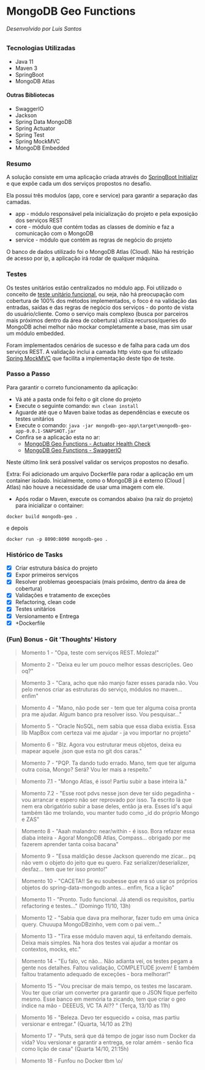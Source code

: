 # MongoDB Geo Functions
###### Desenvolvido por Luis Santos

### Tecnologias Utilizadas
* Java 11
* Maven 3
* SpringBoot
* MongoDB Atlas

#### Outras Bibliotecas
* SwaggerIO
* Jackson
* Spring Data MongoDB
* Spring Actuator
* Spring Test
* Spring MockMVC
* MongoDB Embedded

### Resumo
A solução consiste em uma aplicação criada através do [SpringBoot Initializr](https://start.spring.io/)
e que expõe cada um dos serviços propostos no desafio.

Ela possui três modulos (app, core e service) para garantir a separação das camadas.
* app - módulo responsável pela inicialização do projeto e pela exposição dos serviços REST
* core - módulo que contém todas as classes de domínio e faz a comunicação com o MongoDB
* service - módulo que contém as regras de negócio do projeto

O banco de dados utilizado foi o MongoDB Atlas (Cloud). 
Não há restrição de acesso por ip, a aplicação irá rodar de qualquer máquina.

### Testes
Os testes unitários estão centralizados no módulo app. Foi utilizado o conceito de [teste unitário funcional](https://www.guru99.com/functional-testing.html), ou seja, 
não há preocupação com cobertura de 100% dos métodos implementados, o foco é na validação das entradas, saídas e das regras de negócio dos serviços - do ponto de vista do usuário/cliente.
Como o serviço mais complexo (busca por parceiros mais próximos dentro da área de cobertura) utiliza recursos/queries do MongoDB
achei melhor não mockar completamente a base, mas sim usar um módulo embedded.

Foram implementados cenários de sucesso e de falha para cada um dos serviços REST.
A validação inclui a camada http visto que foi utilizado [Spring MockMVC](http://blog.marcnuri.com/mockmvc-spring-mvc-framework/)
que facilita a implementação deste tipo de teste.

### Passo a Passo

Para garantir o correto funcionamento da aplicação:

* Vá até a pasta onde foi feito o git clone do projeto
* Execute o seguinte comando: `mvn clean install`
* Aguarde até que o Maven baixe todas as dependências e execute os testes unitários
* Execute o comando: `java -jar mongodb-geo-app\target\mongodb-geo-app-0.0.1-SNAPSHOT.jar`
* Confira se a aplicação esta no ar:
  * [MongoDB Geo Functions - Actuator Health Check](http://localhost:8090/actuator/health)
  * [MongoDB Geo Functions - SwaggerIO](http://localhost:8090/swagger-ui.html)
  
 Neste último link será possível validar os serviços propostos no desafio. 

Extra: Foi adicionado um arquivo Dockerfile para rodar a aplicação em um container isolado. Inicialmente, como o MongoDB já
é externo (Cloud | Atlas) não houve a necessidade de usar uma imagem com ele.

 * Após rodar o Maven, execute os comandos abaixo (na raíz do projeto) para inicializar o container:
 
 `docker build mongodb-geo .`
 
 e depois 
 
 `docker run -p 8090:8090 mongodb-geo .`


### Histórico de Tasks
- [x] Criar estrutura básica do projeto
- [x] Expor primeiros serviços
- [x] Resolver problemas geoespaciais (mais próximo, dentro da área de cobertura)
- [x] Validações e tratamento de exceções
- [X] Refactoring, clean code 
- [X] Testes unitários
- [X] Versionamento e Entrega
- [X] +Dockerfile

### (Fun) Bonus - Git 'Thoughts' History

 > Momento 1 - "Opa, teste com serviços REST. Moleza!"

 > Momento 2 - "Deixa eu ler um pouco melhor essas descrições. Geo oq?"

 > Momento 3 - "Cara, acho que não manjo fazer esses parada não. Vou pelo menos criar as estruturas do serviço, módulos no maven... enfim"

 > Momento 4 - "Mano, não pode ser - tem que ter alguma coisa pronta pra me ajudar. Algum banco pra resolver isso. Vou pesquisar..."

 > Momento 5 - "Oracle NoSQL, nem sabia que essa diaba existia. Essa lib MapBox com certeza vai me ajudar - ja vou importar no projeto"

 > Momento 6 - "Blz. Agora vou estruturar meus objetos, deixa eu mapear aquele .json que esta no git dos caras."

 > Momento 7 - "PQP. Ta dando tudo errado. Mano, tem que ter alguma outra coisa, Mongo? Será? Vou ler mais a respeito."

 > Momento 7.1 - "Mongo Atlas, é isso! Partiu subir a base inteira lá."

 > Momento 7.2 - "Esse root pdvs nesse json deve ter sido pegadinha - vou arrancar e espero não ser reprovado por isso. Ta escrito lá que nem era obrigatório subir a base deles, então ja era. Esses id's aqui também tão me trolando, vou manter tudo como _id do próprio Mongo e ZAS"

 > Momento 8 - "Aaah malandro: near/within - é isso. Bora refazer essa diaba inteira - Agora! MongoDB Atlas, Compass... obrigado por me fazerem aprender tanta coisa bacana"

 > Momento 9 - "Essa maldição desse Jackson querendo me zicar... pq não vem o objeto do jeito que eu quero. Faz serializer/deserializer, desfaz... tem que ter isso pronto!"

 > Momento 10 - "CACETA!! Se eu soubesse que era só usar os próprios objetos do spring-data-mongodb antes... enfim, fica a lição"
 
 > Momento 11 - "Pronto. Tudo funcional. Já atendi os requisitos, partiu refactoring e testes..." (Domingo 11/10, 13h)

 > Momento 12 - "Sabia que dava pra melhorar, fazer tudo em uma única query. Chuuupa MongoDBzinho, vem com o pai vem..."

 > Momento 13 - "Tira esse módulo maven aqui, tá enfeitando demais. Deixa mais simples. Na hora dos testes vai ajudar a montar os contextos, mocks, etc."

 > Momento 14 - "Eu falo, vc não... Não adianta vei, os testes pegam a gente nos detalhes. Faltou validação, COMPLETUDE jovem!
 E também faltou tratamento adequado de exceções - bora melhorar!"

 > Momento 15 - "Vou precisar de mais tempo, os testes me lascaram. Vou ter que criar um converter pra garantir que o JSON fique perfeito mesmo.
>Esse banco em memória ta zicando, tem que criar o geo índice na mão - DEEEUS, VC TA AI?? " (Terça, 13/10 as 11h)

 > Momento 16 - "Beleza. Devo ter esquecido + coisa, mas partiu versionar e entregar." (Quarta, 14/10 as 21h)

 > Momento 17 - "Puts, será que dá tempo de jogar isso num Docker da vida? Vou versionar e garantir a entrega, se rolar amém - senão fica como lição de casa" (Quarta 14/10, 21:15h)

 > Momento 18 - Funfou no Docker tbm \o/
